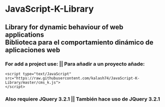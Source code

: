 # JavaScript-K-Library
<h2> Library for dynamic behaviour of web applications<br />
Biblioteca para el comportamiento dinámico de aplicaciones web</h2>

### For add a project use: || Para añadir a un proyecto añade:
```
<script type="text/JavaScript" src="https://raw.githubusercontent.com/kalash74/JavaScript-K-Library/master/cms_k.js">
</script>
```

### Also requiere JQuery 3.2.1 || También hace uso de JQuery 3.2.1

